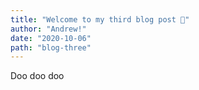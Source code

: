```yaml
---
title: "Welcome to my third blog post 🔨"
author: "Andrew!"
date: "2020-10-06"
path: "blog-three"
---
```

Doo doo doo